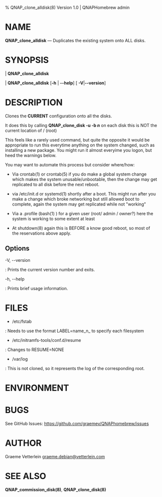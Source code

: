% QNAP\_clone\_alldisk(8) Version 1.0 | QNAPHomebrew admin

NAME
====

**QNAP\_clone\_alldisk** — Duplicates the existing system onto ALL disks.

SYNOPSIS
========

| **QNAP\_clone\_alldisk**

| **QNAP\_clone\_alldisk** \[**-h** | **--help**\] \[ **-V**|**--version**]

DESCRIPTION
===========

Clones the **CURRENT** configuration onto all the disks.

It does this by calling **QNAP\_clone\_disk -u -b _n_** on each disk this is NOT the current 
location of / (root)

This feels like a rarely used command, but quite the opposite it would be
appropriate to run this everytime anything on the system changed, such as
installing a new package. You might run it almost everyime you logon, but heed
the warnings below.

You may want to automate this process but consider where/how:

* Via crontab(1) or crontab(5) if you do make a global system change which makes
  the system unusable/unbootable, then the change may get replicated to all
  disk before the next reboot.
  
* via /etc/init.d or systemd(1) shortly after a boot. This might run after you make a change which broke
  networking but still allowed boot to complete, again the system may get replicated while not "working"
  
* Via a .profile (bash(1) ) for a given user (root/ admin / owner?) here the system is working to some
  extent at least
  
* At shutdown(8) again this is BEFORE a know good reboot, so most of the reservations above apply.


Options
-------

-V, --version

:   Prints the current version number and exits.

-h, --help

:   Prints brief usage information.

FILES
=====

* /etc/fstab

:   Needs to use the format LABEL=name_n_ to specify each filesystem

* /etc/initramfs-tools/conf.d/resume 

:   Changes to  RESUME=NONE

* /var/log

: This is not cloned, so it represents the log of the corresponding root.


ENVIRONMENT
===========

BUGS
====

See GitHub Issues: https://github.com/graemev/QNAPhomebrew/issues

AUTHOR
======

Graeme Vetterlein <graeme.debian@vetterlein.com>

SEE ALSO
========

**QNAP\_commission\_disk(8)**, **QNAP\_clone\_disk(8)**
